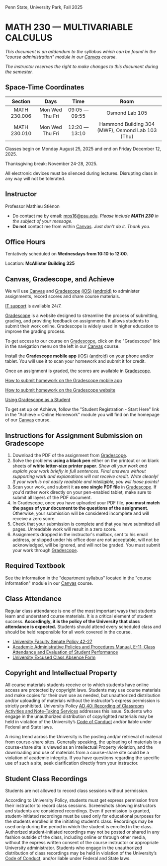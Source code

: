 Penn State, University Park, Fall 2025

# MATH 230 — MULTIVARIABLE CALCULUS

*This document is an addendum to the syllabus which can be found in the "course administration" module in our [Canvas](https://canvas.psu.edu) course.*

*The instructor reserves the right to make changes to this document during the semester.*

## Space-Time Coordinates

| Section | Days | Time | Room |
| :----: | :--: | :--: | :--: |
| MATH 230.006 | Mon Wed Thu Fri | 09:05 — 09:55 | Osmond Lab 105 |
| MATH 230.010 | Mon Wed Thu Fri | 12:20 — 13:10 | Hammond Building 304 (MWF), Osmond Lab 103 (Thu) |

Classes begin on Monday August 25, 2025 and end on Friday December 12, 2025.

Thanksgiving break: November 24-28, 2025.

All electronic devices must be silenced during lectures.
Disrupting class in any way will not be tolerated.

## Instructor

Professor Mathieu Stiénon

  - Do contact me by email: [mps16@psu.edu](mailto:mps16@psu.edu). *Please include __MATH 230__ in the subject of your message.*
  - **Do not** contact me from within [Canvas](https://canvas.psu.edu). *Just don't do it. Thank you.*

## Office Hours

Tentatively scheduled on **Wednesdays from 10:10 to 12:00**.

Location: **McAllister Building 325**

## Canvas, Gradescope, and Achieve

We will use [Canvas](https://canvas.psu.edu) and [Gradescope](https://www.gradescope.com) [(iOS)](https://apps.apple.com/us/app/gradescope/id1563280912) [(android)](https://play.google.com/store/apps/details?id=com.gradescope.student&gl=US) to administer assignments, record scores and share course materials.

[IT support](https://it.psu.edu/get-support) is available 24/7.

[Gradescope](https://www.gradescope.com) is a website designed to streamline the process of submitting, grading, and providing feedback on assignments. It allows students to submit their work online. Gradescope is widely used in higher education to improve the grading process.

To get access to our course on [Gradescope](https://www.gradescope.com), click on the "Gradescope" link in the navigation menu on the left in our [Canvas](https://canvas.psu.edu) course.

Install the **Gradescope mobile app** [(iOS)](https://apps.apple.com/us/app/gradescope/id1563280912) [(android)](https://play.google.com/store/apps/details?id=com.gradescope.student&hl=en_US) on your phone and/or tablet. You will use it to scan your homework and submit it for credit.

Once an assignment is graded, the scores are available in [Gradescope](https://www.gradescope.com).

[How to submit homework on the Gradescope mobile app](https://youtu.be/quBWbQ5opT0?feature=shared)

[How to submit homework on the Gradescope website](https://youtu.be/nksyA0s-Geo?feature=shared)

[Using Gradescope as a Student](https://guides.gradescope.com/hc/en-us/categories/21540043398413-Student-Center)

To get set up on Achieve, follow the "Student Registration - Start Here" link in the "Achieve = Online Homework" module you will find on the homepage of our [Canvas](https://canvas.psu.edu) course.

## Instructions for Assignment Submission on Gradescope

1. Download the PDF of the assignment from [Gradescope](https://www.gradescope.com).
2. Solve the problems **using a black pen** either on the printout or on blank sheets of **white letter-size printer paper**. *Show all your work and explain your work briefly in full sentences. Final answers without supporting work and explanations will not receive credit. Write cleanly! If your work is not easily readable and intelligible, you will loose points!*
3. Scan your work, and submit it **as one single PDF file** in [Gradescope](https://www.gradescope.com). If you'd rather work directly on your pen-enabled tablet, make sure to submit all layers of the PDF document.
4. In Gradescope, once you have uploaded your PDF file, **you must match the pages of your document to the questions of the assignment**. Otherwise, your submission will be considered incomplete and will receive a zero score.
5. Check that your submission is complete and that you have submitted all pages. Unreadable work will result in a zero score.
6. Assignments dropped in the instructor's mailbox, sent to his email address, or slipped under his office door are not acceptable, will not be acknowledged, will be ignored, and will not be graded. You must submit your work through [Gradescope](https://www.gradescope.com).

## Required Textbook

See the information in the "department syllabus" located in the "course information" module in our [Canvas](https://canvas.psu.edu) course.

## Class Attendance

Regular class attendance is one of the most important ways that students learn and understand course materials. It is a critical element of student success. **Accordingly, it is the policy of the University that class attendance is expected.** Students should attend every scheduled class and should be held responsible for all work covered in the course.

- [University Faculty Senate Policy 42-27](https://senate.psu.edu/policies-and-rules-for-undergraduate-students/42-00-acquisition-of-credit/#42-27)
- [Academic Administrative Policies and Procedures Manual, E-11: Class Attendance and Evaluation of Student Performance](https://aappm.psu.edu/policy/e-11-class-attendance)
- [University Excused Class Absence Form](https://aappm.psu.edu/files/class_absence_v3.pdf)

## Copyright and Intellectual Property

All course materials students receive or to which students have online access are protected by copyright laws.
Students may use course materials and make copies for their own use as needed, but unauthorized distribution and/or uploading of materials without the instructor’s express permission is strictly prohibited.
University Policy [AD 40: Recording of Classroom Activities and Note-Taking Services](https://policy.psu.edu/policies/ad40) addresses this issue.
Students who engage in the unauthorized distribution of copyrighted materials may be held in violation of the University’s [Code of Conduct](https://studentaffairs.psu.edu/support-safety-conduct/student-conduct/code-conduct) and/or liable under Federal and State laws.

A rising trend across the University is the posting and/or retrieval of material from course-share sites.
Generally speaking, the uploading of materials to a course-share site is viewed as an Intellectual Property violation, and the downloading and use of materials from a course-share site could be a violation of academic integrity.
If you have questions regarding the specific use of such a site, seek clarification directly from your instructor.

## Student Class Recordings

Students are not allowed to record class sessions without permission.

According to University Policy, students must get express permission from their instructor to record class sessions. Screenshots showing instructors and students are considered recordings.
Even if permission is granted, student-initiated recordings must be used only for educational purposes for the students enrolled in the initiating student’s class.
Recordings may be used only during the period in which the student is enrolled in the class.
Authorized student-initiated recordings may not be posted or shared in any fashion outside of the class, including online or through other media, without the express written consent of the course instructor or appropriate University administrator.
Students who engage in the unauthorized distribution of class recordings may be held in violation of the University’s [Code of Conduct](https://studentaffairs.psu.edu/support-safety-conduct/student-conduct/code-conduct), and/or liable under Federal and State laws.
